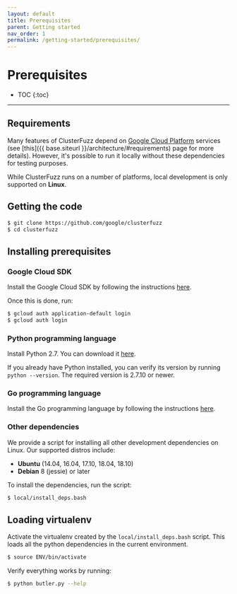 ```yaml
---
layout: default
title: Prerequisites
parent: Getting started
nav_order: 1
permalink: /getting-started/prerequisites/
---
```


# Prerequisites

- TOC
{:toc}

---
## Requirements
Many features of ClusterFuzz depend on [Google Cloud
Platform](https://cloud.google.com) services (see
[this]({{ base.siteurl }}/architecture/#requirements) page for more details).
However, it's possible to run it locally without these dependencies for testing
purposes.

While ClusterFuzz runs on a number of platforms, local development is only
supported on **Linux**.

## Getting the code
```bash
$ git clone https://github.com/google/clusterfuzz
$ cd clusterfuzz
```

## Installing prerequisites

### Google Cloud SDK
Install the Google Cloud SDK by following the instructions
[here](https://cloud.google.com/sdk/).

Once this is done, run:

```bash
$ gcloud auth application-default login
$ gcloud auth login
```

### Python programming language
Install Python 2.7. You can download it
[here](https://www.python.org/downloads/release/python-2715/).

If you already have Python installed, you can verify its version by running `python --version`.
The required version is 2.7.10 or newer.

### Go programming language
Install the Go programming language by following the instructions
[here](https://golang.org/doc/install).


### Other dependencies
We provide a script for installing all other development dependencies on Linux.
Our supported distros include:

- **Ubuntu** (14.04, 16.04, 17.10, 18.04, 18.10)
- **Debian** 8 (jessie) or later

To install the dependencies, run the script:

```bash
$ local/install_deps.bash
```

## Loading virtualenv
Activate the virtualenv created by the `local/install_deps.bash` script. This
loads all the python dependencies in the current environment.

```bash
$ source ENV/bin/activate
```

Verify everything works by running:
```bash
$ python butler.py --help
```

